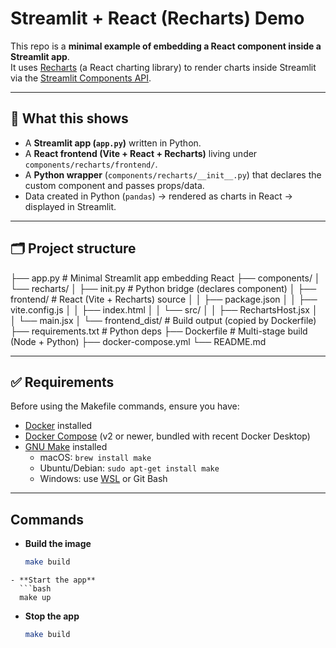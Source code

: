 # Streamlit + React (Recharts) Demo

This repo is a **minimal example of embedding a React component inside a Streamlit app**.  
It uses [Recharts](https://recharts.org/) (a React charting library) to render charts inside Streamlit via the [Streamlit Components API](https://docs.streamlit.io/library/components).

---

## 🚀 What this shows
- A **Streamlit app (`app.py`)** written in Python.
- A **React frontend (Vite + React + Recharts)** living under `components/recharts/frontend/`.
- A **Python wrapper** (`components/recharts/__init__.py`) that declares the custom component and passes props/data.
- Data created in Python (`pandas`) → rendered as charts in React → displayed in Streamlit.

---

## 🗂 Project structure
├── app.py # Minimal Streamlit app embedding React
├── components/
│ └── recharts/
│ ├── init.py # Python bridge (declares component)
│ ├── frontend/ # React (Vite + Recharts) source
│ │ ├── package.json
│ │ ├── vite.config.js
│ │ ├── index.html
│ │ └── src/
│ │ ├── RechartsHost.jsx
│ │ └── main.jsx
│ └── frontend_dist/ # Build output (copied by Dockerfile)
├── requirements.txt # Python deps
├── Dockerfile # Multi-stage build (Node + Python)
├── docker-compose.yml
└── README.md


---
## ✅ Requirements

Before using the Makefile commands, ensure you have:

- [Docker](https://docs.docker.com/get-docker/) installed  
- [Docker Compose](https://docs.docker.com/compose/install/) (v2 or newer, bundled with recent Docker Desktop)  
- [GNU Make](https://www.gnu.org/software/make/) installed  
  - macOS: `brew install make`  
  - Ubuntu/Debian: `sudo apt-get install make`  
  - Windows: use [WSL](https://learn.microsoft.com/en-us/windows/wsl/) or Git Bash  

---

## Commands

- **Build the image**
  ```bash
  make build

```
- **Start the app**
  ```bash
  make up

```
- **Stop the app**
  ```bash
  make build

```